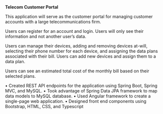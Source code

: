 **Telecom Customer Portal** 

This application will serve as the customer portal for managing customer accounts with a large telecommunications firm. 

Users can register for an account and login. Users will only see their information and not another user’s data.

Users can manage their devices, adding and removing devices at-will, selecting their phone number for each device, and assigning the data plans associated with their bill. Users can add new devices and assign them to a data plan. 

Users can see an estimated total cost of the monthly bill based on their selected plans. 

•	Created REST API endpoints for the application using Spring Boot, Spring MVC, and MySQL.
•	Took advantage of Spring Data JPA framework to map data models to MySQL database.
•	Used Angular framework to create a single-page web application. 
•	Designed front end components using Bootstrap, HTML, CSS, and Typescript
